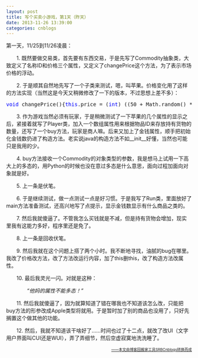 ```yaml
---
layout: post
title: 写个买卖小游戏，第1天（昨天）
date: 2013-11-26 13:39:00
categories: cnblogs
---
```


<p>第一天，11/25到11/26凌晨：</p>
<p>　　1. 既然要做交易类，首先要有东西交易，于是先写了Commodity抽象类，大致定义了名称ID和价格三个属性，又定义了changePrice这个方法，为了表示市场价格的浮动。</p>
<p>　　2. 于是顺其自然地先写了一个子类来测试，嗯，叫苹果。价格变化用了这样的方法实现（当然这是今天又稍微修改了一下的版本，不过思想上差不多）：</p>
<div class="cnblogs_code">
<pre><span style="color: #0000ff;">void</span> changePrice(){<span style="color: #0000ff;">this</span>.price = (<span style="color: #0000ff;">int</span>) ((50 + Math.random() * 15.6 - 7.8) * 10) / 10.0;}</pre>
</div>
<p>　　3. 作为游戏当然必须有玩家，于是稍微测试了一下苹果的几个属性的显示之后，紧接着就写了Player类，加入一个数组属性用来根据物品ID来存放持有货物的数量，还写了一个buy方法，玩家是商人嘛。后来又加上了金钱属性，顺手把初始化金钱数扔进了构造方法。老实说java的构造方法不如__init__好懂，当然也可能只是我用的少。</p>
<p>　　4. buy方法接收一个Commodity的对象类型的参数，我是想马上试用一下高大上的多态的，用Python的时候也没在意过多态是什么意思，面向过程加面向对象就是好。</p>
<p>　　5. 上一条是伏笔。</p>
<p>　　6. 于是继续测试，做一点测试一点是好习惯。于是我写了Run类，里面放好了main方法准备测试，还高兴地写了点提示，显示金钱数显示有什么商品之类的。</p>
<p>　　7. 然后我就傻逼了。不管我怎么买钱就是不减，但是持有货物会增加，现实里我有这能力多好，程序里还是免了。</p>
<p>　　8. 上一条是回收伏笔。</p>
<p>　　9. 然后我就在这个问题上搭了两个小时。我不断地寻找，油腻的bug在哪里。我改了价格改方法，改了方法改运行内容，加了this删this，改了构造方法改属性。</p>
<p>　　10. 最后我灵光一闪。对就是这种：</p>
<p>　　　　<img src="http://images.cnitblog.com/blog/580469/201311/26213847-ce62edbcad164606adcf1b3cc0d8d871.jpg" alt="" /><em>&ldquo;他妈的属性不能多态！&rdquo;</em></p>
<p>　　11. 然后我就傻逼了，因为就算知道了错在哪我也不知道该怎么改，只能把buy方法的形参改成Apple类型将就用。于是暂时加了别的商品也没用了，只好先搁置这个做其他的功能。</p>
<p>　　12. 然后，我就不知道该干啥好了&hellip;&hellip;时间也过了十二点，就改了改UI（文字用户界面叫CUI还是WUI），弄了弄细节，然后空虚寂寞地洗洗睡了。</p>

<div align=right><a href="https://github.com/mlxy/SRBCnblogs"><font size=1>——本文由博客园搬家工具SRBCnblogs转换而成</font></a></div>